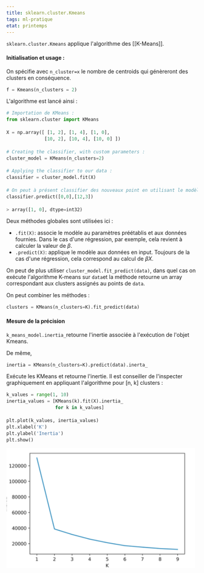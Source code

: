 ```yaml
---
title: sklearn.cluster.Kmeans
tags: ml-pratique
etat: printemps
---
```


`sklearn.cluster.Kmeans` applique l'algorithme des [[K-Means]].

#### Initialisation et usage :

On spécifie avec `n_cluster=x` le nombre de centroids qui génèreront des clusters en conséquence.

```python
f = Kmeans(n_clusters = 2)
```

L'algorithme est lancé ainsi :

```python
# Importation de KMeans :
from sklearn.cluster import KMeans

X = np.array([ [1, 2], [1, 4], [1, 0],
              [10, 2], [10, 4], [10, 0] ])

# Creating the classifier, with custom parameters :
cluster_model = KMeans(n_clusters=2)

# Applying the classifier to our data :
classifier = cluster_model.fit(X)

# On peut à présent classifier des nouveaux point en utilisant le modèle :
classifier.predict([0,0],[12,3])

> array([1, 0], dtype=int32)
```

Deux méthodes globales sont utilisées ici :

- `.fit(X)`: associe le modèle au paramètres préétablis et aux données fournies. Dans le cas d'une régression, par exemple, cela revient à calculer la valeur de $\beta$.
- `.predict(X)`: applique le modèle aux données en input. Toujours de la cas d'une régression, cela correspond au calcul de $\beta X$.

On peut de plus utiliser `cluster_model.fit_predict(data)`, dans quel cas on exécute l'algorithme K-means sur `data`et la méthode retourne un array correspondant aux clusters assignés au points de `data`.

On peut combiner les méthodes :

```python
clusters = KMeans(n_clusters=K).fit_predict(data)
```

#### Mesure de la précision

`k_means_model.inertia_`retourne l'inertie associée à l'exécution de l'objet Kmeans.

De même,

```python
inertia = KMeans(n_clusters=K).predict(data).inerta_
````

Exécute les KMeans et retourne l'inertie. Il est conseiller de l'inspecter graphiquement en appliquant l'algorithme pour \[n, k] clusters :
```python
k_values = range(1, 10)
inertia_values = [KMeans(k).fit(X).inertia_
                  for k in k_values]

plt.plot(k_values, inertia_values)
plt.xlabel('K')
plt.ylabel('Inertia')
plt.show()
```

![Coude](../assets/img/kmeans-coude.png#center)

